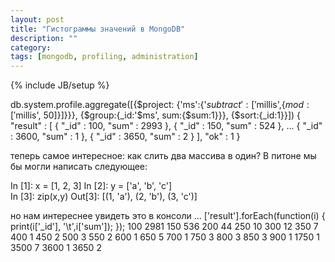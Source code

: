 ```yaml
---
layout: post
title: "Гистограммы значений в MongoDB"
description: ""
category: 
tags: [mongodb, profiling, administration]
---
```

{% include JB/setup %}


db.system.profile.aggregate([{$project: {'ms':{'$subtract':['$millis',{$mod:['$millis', 50]}]}}}, {$group:{_id:'$ms', sum:{$sum:1}}}, {$sort:{_id:1}}]) 
{ 
	"result" : [ 
		{ 
			"_id" : 100, 
			"sum" : 2993 
		}, 
		{ 
			"_id" : 150, 
			"sum" : 524 
		}, 
...
		{ 
			"_id" : 3600, 
			"sum" : 1 
		}, 
		{ 
			"_id" : 3650, 
			"sum" : 2 
		} 
	], 
	"ok" : 1 
} 

теперь самое интересное: как слить два массива в один? В питоне мы бы могли написать следующее:

In [1]: x = [1, 2, 3] 
In [2]: y = ['a', 'b', 'c']  
In [3]: zip(x,y) 
Out[3]: [(1, 'a'), (2, 'b'), (3, 'c')] 

но нам интереснее увидеть это в консоли …
['result'].forEach(function(i) { print(i['_id'], '\t',i['sum']); });
100 	 2981 
150 	 536 
200 	 44 
250 	 10 
300 	 12 
350 	 7 
400 	 1 
450 	 2 
500 	 3 
550 	 2 
600 	 1 
650 	 5 
700 	 1 
750 	 3 
800 	 3 
850 	 3 
900 	 1 
1750 	 1 
3500 	 7 
3600 	 1 
3650 	 2 
